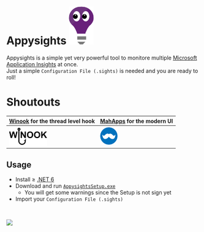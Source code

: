# Appysights <img src="src/Appysights/Assets/Appysights.png" width="65" /> 

Appysights is a simple yet very powerful tool to monitore multiple [Microsoft Application Insights](https://docs.microsoft.com/en-us/azure/azure-monitor/app/app-insights-overview)  at once. <br/>
Just a simple `Configuration File (.sights)` is needed and you are ready to roll!
 
 # Shoutouts
| [Winook](https://github.com/macote/Winook) for the thread level hook | [MahApps](https://github.com/MahApps/MahApps.Metro) for the modern UI |
| ------------- | ------------- |
| <a href="https://github.com/macote/Winook" target="_blank"><img height="50" src="./src/Appysights/Assets/WinookLogo.png"></a> | <a href="https://github.com/MahApps/MahApps.Metro" target="_blank"><img height="45" src="./src/Appysights/Assets/MahAppsIcon.png"></a> |
 
## Usage
- Install ≥ [.NET 6](https://dotnet.microsoft.com/en-us/download/dotnet/6.0)
- Download and run [`AppysightsSetup.exe`](https://github.com/C1rdec/Appysights/releases/latest/download/AppysightsSetup.exe)
     - You will get some warnings since the Setup is not sign yet
- Import your `Configuration File (.sights)`
<br/>

![](src/Appysights/Assets/Showcase.gif)
